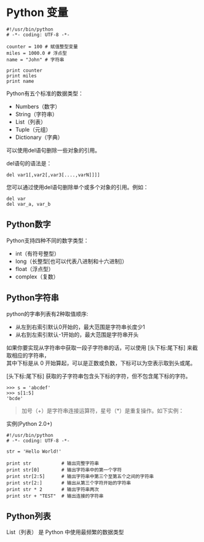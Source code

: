 # Python 变量

```
#!/usr/bin/python
# -*- coding: UTF-8 -*-
 
counter = 100 # 赋值整型变量
miles = 1000.0 # 浮点型
name = "John" # 字符串
 
print counter
print miles
print name
```

Python有五个标准的数据类型：

- Numbers（数字）
- String（字符串）
- List（列表）
- Tuple（元组）
- Dictionary（字典）


可以使用del语句删除一些对象的引用。

del语句的语法是：
```
del var1[,var2[,var3[....,varN]]]]
```

您可以通过使用del语句删除单个或多个对象的引用。例如：

```
del var
del var_a, var_b
```
## Python数字

Python支持四种不同的数字类型：

- int（有符号整型）
- long（长整型[也可以代表八进制和十六进制]）
- float（浮点型）
- complex（复数）

## Python字符串

python的字串列表有2种取值顺序:

- 从左到右索引默认0开始的，最大范围是字符串长度少1
- 从右到左索引默认-1开始的，最大范围是字符串开头


如果你要实现从字符串中获取一段子字符串的话，可以使用 [头下标:尾下标] 来截取相应的字符串，  
其中下标是从 0 开始算起，可以是正数或负数，下标可以为空表示取到头或尾。

[头下标:尾下标] 获取的子字符串包含头下标的字符，但不包含尾下标的字符。

```
>>> s = 'abcdef'
>>> s[1:5]
'bcde'
```

>加号（+）是字符串连接运算符，星号（*）是重复操作。如下实例：

实例(Python 2.0+)
```
#!/usr/bin/python
# -*- coding: UTF-8 -*-
 
str = 'Hello World!'
 
print str           # 输出完整字符串
print str[0]        # 输出字符串中的第一个字符
print str[2:5]      # 输出字符串中第三个至第五个之间的字符串
print str[2:]       # 输出从第三个字符开始的字符串
print str * 2       # 输出字符串两次
print str + "TEST"  # 输出连接的字符串
```


## Python列表
List（列表） 是 Python 中使用最频繁的数据类型

